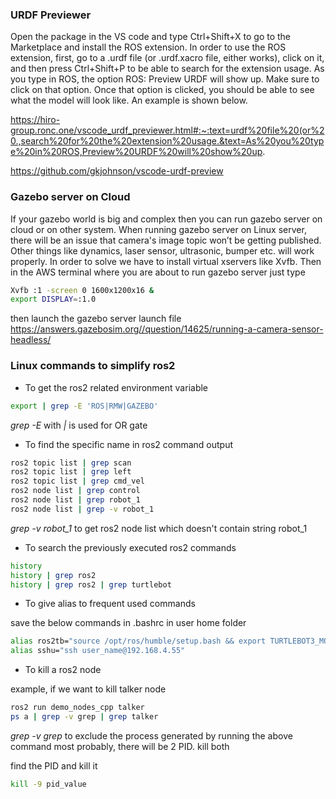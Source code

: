 ### URDF Previewer

Open the package in the VS code and type Ctrl+Shift+X to go to the Marketplace and install the ROS extension. 
In order to use the ROS extension, first, go to a .urdf file (or .urdf.xacro file, either works), click on it, and then press Ctrl+Shift+P to be able to search for the extension usage.
As you type in ROS, the option ROS: Preview URDF will show up. Make sure to click on that option.
Once that option is clicked, you should be able to see what the model will look like. An example is shown below.


https://hiro-group.ronc.one/vscode_urdf_previewer.html#:~:text=urdf%20file%20(or%20.,search%20for%20the%20extension%20usage.&text=As%20you%20type%20in%20ROS,Preview%20URDF%20will%20show%20up.

https://github.com/gkjohnson/vscode-urdf-preview

### Gazebo server on Cloud

If your gazebo world is big and complex then you can run gazebo server on cloud or on other system.
When running gazebo server on Linux server, there will be an issue that camera's image topic won’t be getting published. Other things like dynamics, laser sensor, ultrasonic, bumper etc. will work properly. In order to solve we have to install virtual xservers like Xvfb. Then in the AWS terminal where you are about to run gazebo server just type 

```bash
Xvfb :1 -screen 0 1600x1200x16 &
export DISPLAY=:1.0
```

then launch the gazebo server launch file
https://answers.gazebosim.org//question/14625/running-a-camera-sensor-headless/


### Linux commands to simplify ros2

* To get the ros2 related environment variable

```bash
export | grep -E 'ROS|RMW|GAZEBO'
```
*grep -E* with *|* is used for OR gate

* To find the specific name in ros2 command output

```bash
ros2 topic list | grep scan
ros2 topic list | grep left
ros2 topic list | grep cmd_vel
ros2 node list | grep control
ros2 node list | grep robot_1
ros2 node list | grep -v robot_1
```
*grep -v robot_1* to get ros2 node list which doesn't contain string robot_1

* To search the previously executed ros2 commands

```bash
history
history | grep ros2
history | grep ros2 | grep turtlebot
```

* To give alias to frequent used commands

save the below commands in .bashrc in user home folder
```bash
alias ros2tb="source /opt/ros/humble/setup.bash && export TURTLEBOT3_MODEL=waffle && export GAZEBO_MODEL_PATH=$GAZEBO_MODEL_PATH:/opt/ros/humble/share/turtlebot3_gazebo/models && ros2 launch nav2_bringup tb3_simulation_launch.py headless:=False"
alias sshu="ssh user_name@192.168.4.55"
```

* To kill a ros2 node

example, if we want to kill talker node 

```bash
ros2 run demo_nodes_cpp talker
ps a | grep -v grep | grep talker
```

*grep -v grep* to exclude the process generated by running the above command
most probably, there will be 2 PID. kill both

find the PID and kill it

```bash
kill -9 pid_value
```

